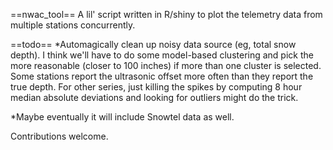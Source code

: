 ==nwac_tool==
A lil' script written in R/shiny to plot the telemetry data from multiple stations concurrently.

==todo==
*Automagically clean up noisy data source (eg, total snow depth).  I think we'll have to do some model-based clustering and pick the more reasonable (closer to 100 inches) if more than one cluster is selected.  Some stations report the ultrasonic offset more often than they report the true depth.
For other series, just killing the spikes by computing 8 hour median absolute deviations and looking for outliers might do the trick.

*Maybe eventually it will include Snowtel data as well.

Contributions welcome.
